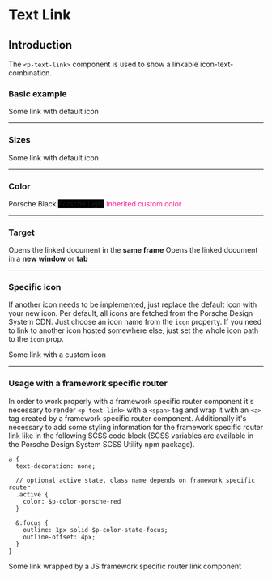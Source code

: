 # Text Link

## Introduction
The `<p-text-link>` component is used to show a linkable icon-text-combination. 

### Basic example

<Playground>
  <p-text-link href="https://ui.porsche.com">Some link with default icon</p-text-link>
</Playground>

---

### Sizes

<Playground>
  <template #configurator>
    <select @change="size = $event.target.value">
      <option disabled>Select a style variant</option>
      <option>x-small</option>
      <option selected>small</option>
      <option>medium</option>
      <option>large</option>
      <option>x-large</option>
    </select>
  </template>
  <p-text-link href="https://ui.porsche.com" :size="size">Some link with default icon</p-text-link>
</Playground>

---

### Color

<Playground :childElementLayout="{spacing: 'inline'}">
  <p-text-link href="https://ui.porsche.com" color="porsche-black">Porsche Black</p-text-link>
  <p-text-link href="https://ui.porsche.com" color="porsche-light" style="background: black;">Porsche Light</p-text-link>
  <p-text-link href="https://ui.porsche.com" color="inherit" style="color: deeppink;">Inherited custom color</p-text-link>
</Playground>

---

### Target

<Playground :childElementLayout="{spacing: 'block'}">
  <p-text-link href="https://ui.porsche.com" target="self">Opens the linked document in the <b>same frame</b></p-text-link>
  <p-text-link href="https://ui.porsche.com" target="blank">Opens the linked document in a <b>new window</b> or <b>tab</b></p-text-link>
</Playground>

---

### Specific icon
If another icon needs to be implemented, just replace the default icon with your new icon. Per default, all icons are fetched from the Porsche Design System CDN. Just choose an icon name from the `icon` property.
If you need to link to another icon hosted somewhere else, just set the whole icon path to the `icon` prop.

<Playground>
  <p-text-link href="https://ui.porsche.com" icon="delete">Some link with a custom icon</p-text-link>
</Playground>

---

### Usage with a framework specific router
In order to work properly with a framework specific router component it's necessary to render `<p-text-link>` with a `<span>` tag and wrap it with an `<a>` tag created by a framework specific router component.
Additionally it's necessary to add some styling information for the framework specific router link like in the following SCSS code block (SCSS variables are available in the Porsche Design System SCSS Utility npm package).

```
a {
  text-decoration: none;
  
  // optional active state, class name depends on framework specific router
  .active {
    color: $p-color-porsche-red
  }
  
  &:focus {
    outline: 1px solid $p-color-state-focus;
    outline-offset: 4px;
  }
}
```

<Playground>
  <a href="https://ui.porsche.com">
    <p-text-link tag="span">Some link wrapped by a JS framework specific router link component</p-text-link>
  </a>
</Playground>


<script lang="ts">
  import { Component, Vue } from 'vue-property-decorator';
  
  @Component
  export default class PlaygroundTextLink extends Vue {
    public size: string = 'small';
  }
</script>

<style scoped lang="scss">
  @import '~@porsche-ui/ui-kit-scss-utils/index';

  a {
    text-decoration: none;
      
    &:focus {
      outline: 1px solid $p-color-state-focus;
      outline-offset: 4px;
    }
  }
</style>